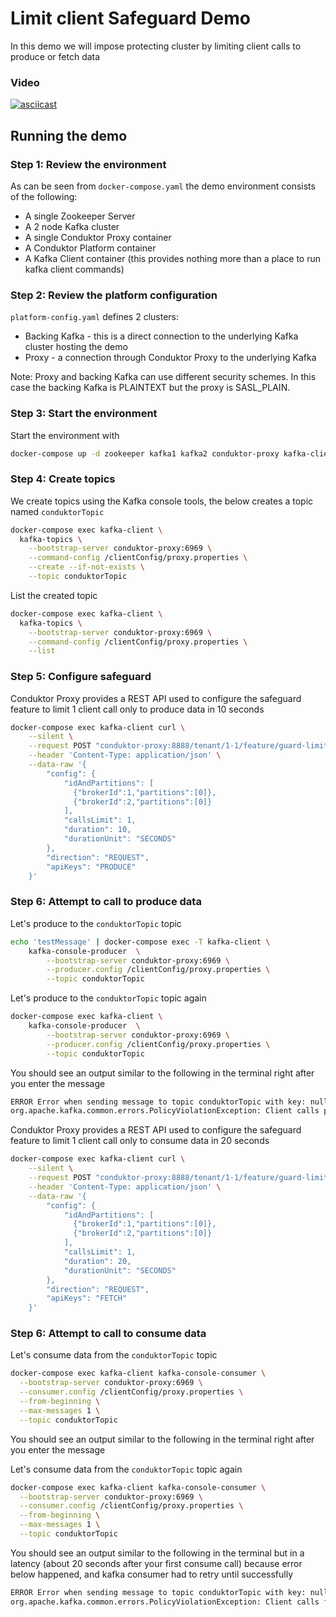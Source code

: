 # Limit client Safeguard Demo

In this demo we will impose protecting cluster by limiting client calls to produce or fetch data

### Video

[![asciicast](https://asciinema.org/a/qw1O5phcqkoF3XLRZkan7cUR7.svg)](https://asciinema.org/a/qw1O5phcqkoF3XLRZkan7cUR7)

## Running the demo

### Step 1: Review the environment

As can be seen from `docker-compose.yaml` the demo environment consists of the following:

* A single Zookeeper Server
* A 2 node Kafka cluster
* A single Conduktor Proxy container
* A Conduktor Platform container
* A Kafka Client container (this provides nothing more than a place to run kafka client commands)

### Step 2: Review the platform configuration

`platform-config.yaml` defines 2 clusters:

* Backing Kafka - this is a direct connection to the underlying Kafka cluster hosting the demo
* Proxy - a connection through Conduktor Proxy to the underlying Kafka

Note: Proxy and backing Kafka can use different security schemes.
In this case the backing Kafka is PLAINTEXT but the proxy is SASL_PLAIN.

### Step 3: Start the environment

Start the environment with

```bash
docker-compose up -d zookeeper kafka1 kafka2 conduktor-proxy kafka-client
```

### Step 4: Create topics

We create topics using the Kafka console tools, the below creates a topic named `conduktorTopic`

```bash
docker-compose exec kafka-client \
  kafka-topics \
    --bootstrap-server conduktor-proxy:6969 \
    --command-config /clientConfig/proxy.properties \
    --create --if-not-exists \
    --topic conduktorTopic
```

List the created topic

```bash
docker-compose exec kafka-client \
  kafka-topics \
    --bootstrap-server conduktor-proxy:6969 \
    --command-config /clientConfig/proxy.properties \
    --list
```

### Step 5: Configure safeguard

Conduktor Proxy provides a REST API used to configure the safeguard feature to limit 1 client call only to produce data in 10 seconds

```bash
docker-compose exec kafka-client curl \
    --silent \
    --request POST "conduktor-proxy:8888/tenant/1-1/feature/guard-limit-client" \
    --header 'Content-Type: application/json' \
    --data-raw '{
        "config": { 
            "idAndPartitions": [
              {"brokerId":1,"partitions":[0]},
              {"brokerId":2,"partitions":[0]}
            ],
            "callsLimit": 1,
            "duration": 10,
            "durationUnit": "SECONDS"
        },
        "direction": "REQUEST",
        "apiKeys": "PRODUCE"
    }'
```

### Step 6: Attempt to call to produce data

Let's produce to the `conduktorTopic` topic

```bash
echo 'testMessage' | docker-compose exec -T kafka-client \
    kafka-console-producer  \
        --bootstrap-server conduktor-proxy:6969 \
        --producer.config /clientConfig/proxy.properties \
        --topic conduktorTopic
```

Let's produce to the `conduktorTopic` topic again

```bash
docker-compose exec kafka-client \
    kafka-console-producer  \
        --bootstrap-server conduktor-proxy:6969 \
        --producer.config /clientConfig/proxy.properties \
        --topic conduktorTopic
```

You should see an output similar to the following in the terminal right after you enter the message

```bash
ERROR Error when sending message to topic conduktorTopic with key: null, value: 1 bytes with error: (org.apache.kafka.clients.producer.internals.ErrorLoggingCallback)
org.apache.kafka.common.errors.PolicyViolationException: Client calls produce exceed the limitation
```

Conduktor Proxy provides a REST API used to configure the safeguard feature to limit 1 client call only to consume data in 20 seconds

```bash
docker-compose exec kafka-client curl \
    --silent \
    --request POST "conduktor-proxy:8888/tenant/1-1/feature/guard-limit-client" \
    --header 'Content-Type: application/json' \
    --data-raw '{
        "config": { 
            "idAndPartitions": [
              {"brokerId":1,"partitions":[0]},
              {"brokerId":2,"partitions":[0]}
            ],
            "callsLimit": 1,
            "duration": 20,
            "durationUnit": "SECONDS"
        },
        "direction": "REQUEST",
        "apiKeys": "FETCH"
    }'
```

### Step 6: Attempt to call to consume data

Let's consume data from the `conduktorTopic` topic

```bash
docker-compose exec kafka-client kafka-console-consumer \
  --bootstrap-server conduktor-proxy:6969 \
  --consumer.config /clientConfig/proxy.properties \
  --from-beginning \
  --max-messages 1 \
  --topic conduktorTopic
```
You should see an output similar to the following in the terminal right after you enter the message

Let's consume data from the `conduktorTopic` topic again

```bash
docker-compose exec kafka-client kafka-console-consumer \
  --bootstrap-server conduktor-proxy:6969 \
  --consumer.config /clientConfig/proxy.properties \
  --from-beginning \
  --max-messages 1 \
  --topic conduktorTopic
```

You should see an output similar to the following in the terminal but in a latency (about 20 seconds after your first consume call) because error below happened,
and kafka consumer had to retry until successfully

```bash
ERROR Error when sending message to topic conduktorTopic with key: null, value: 1 bytes with error: (org.apache.kafka.clients.producer.internals.ErrorLoggingCallback)
org.apache.kafka.common.errors.PolicyViolationException: Client calls fetch exceed the limitation
```
